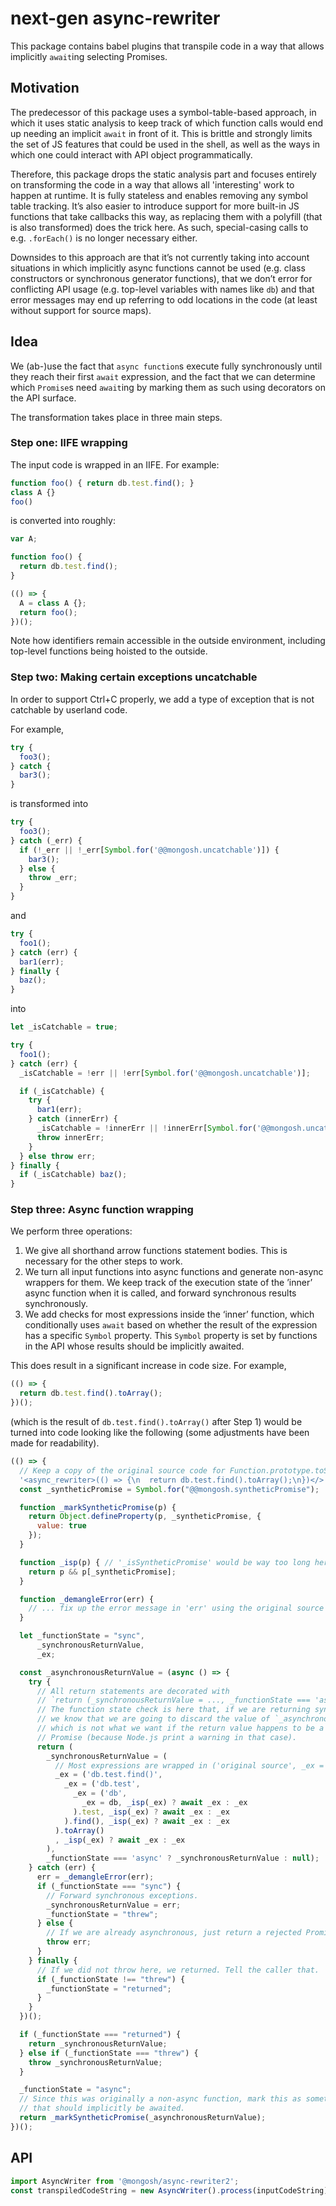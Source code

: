 # next-gen async-rewriter

This package contains babel plugins that transpile code in a way that allows
implicitly `await`ing selecting Promises.

## Motivation

The predecessor of this package uses a symbol-table-based approach, in which it
uses static analysis to keep track of which function calls would end up needing
an implicit `await` in front of it. This is brittle and strongly limits the
set of JS features that could be used in the shell, as well as the ways in which
one could interact with API object programmatically.

Therefore, this package drops the static analysis part and focuses entirely on
transforming the code in a way that allows all 'interesting' work to happen at
runtime. It is fully stateless and enables removing any symbol table tracking.
It’s also easier to introduce support for more built-in JS functions that take
callbacks this way, as replacing them with a polyfill (that is also transformed)
does the trick here. As such, special-casing calls to e.g. `.forEach()` is no
longer necessary either.

Downsides to this approach are that it’s not currently taking into account
situations in which implicitly async functions cannot be used (e.g. class
constructors or synchronous generator functions), that we don’t error for
conflicting API usage (e.g. top-level variables with names like `db`) and
that error messages may end up referring to odd locations in the code (at least
without support for source maps).

## Idea

We (ab-)use the fact that `async function`s execute fully synchronously until
they reach their first `await` expression, and the fact that we can determine
which `Promise`s need `await`ing by marking them as such using decorators
on the API surface.

The transformation takes place in three main steps.

### Step one: IIFE wrapping

The input code is wrapped in an IIFE. For example:

```js
function foo() { return db.test.find(); }
class A {}
foo()
```

is converted into roughly:

```js
var A;

function foo() {
  return db.test.find();
}

(() => {
  A = class A {};
  return foo();
})();
```

Note how identifiers remain accessible in the outside environment, including
top-level functions being hoisted to the outside.

### Step two: Making certain exceptions uncatchable

In order to support Ctrl+C properly, we add a type of exception that is not
catchable by userland code.

For example,

```js
try {
  foo3();
} catch {
  bar3();
}
```

is transformed into

```js
try {
  foo3();
} catch (_err) {
  if (!_err || !_err[Symbol.for('@@mongosh.uncatchable')]) {
    bar3();
  } else {
    throw _err;
  }
}
```

and

```js
try {
  foo1();
} catch (err) {
  bar1(err);
} finally {
  baz();
}
```

into

```js
let _isCatchable = true;

try {
  foo1();
} catch (err) {
  _isCatchable = !err || !err[Symbol.for('@@mongosh.uncatchable')];

  if (_isCatchable) {
    try {
      bar1(err);
    } catch (innerErr) {
      _isCatchable = !innerErr || !innerErr[Symbol.for('@@mongosh.uncatchable')];
      throw innerErr;
    }
  } else throw err;
} finally {
  if (_isCatchable) baz();
}
```

### Step three: Async function wrapping

We perform three operations:

1. We give all shorthand arrow functions statement bodies. This is necessary
   for the other steps to work.
2. We turn all input functions into async functions and generate non-async
   wrappers for them. We keep track of the execution state of the ’inner’
   async function when it is called, and forward synchronous results
   synchronously.
3. We add checks for most expressions inside the ‘inner’ function, which
   conditionally uses `await` based on whether the result of the expression
   has a specific `Symbol` property. This `Symbol` property is set by functions
   in the API whose results should be implicitly awaited.

This does result in a significant increase in code size. For example,

```js
(() => {
  return db.test.find().toArray();
})();
```

(which is the result of `db.test.find().toArray()` after Step 1) would be
turned into code looking like the following (some adjustments have been
made for readability).

```js
(() => {
  // Keep a copy of the original source code for Function.prototype.toString.
  '<async_rewriter>(() => {\n  return db.test.find().toArray();\n})</>';
  const _syntheticPromise = Symbol.for("@@mongosh.syntheticPromise");

  function _markSyntheticPromise(p) {
    return Object.defineProperty(p, _syntheticPromise, {
      value: true
    });
  }

  function _isp(p) { // '_isSyntheticPromise' would be way too long here
    return p && p[_syntheticPromise];
  }

  function _demangleError(err) {
    // ... fix up the error message in 'err' using the original source code ...
  }

  let _functionState = "sync",
      _synchronousReturnValue,
      _ex;

  const _asynchronousReturnValue = (async () => {
    try {
      // All return statements are decorated with
      // `return (_synchronousReturnValue = ..., _functionState === 'async' ? _synchronousReturnValue : null)`
      // The function state check is here that, if we are returning synchronously,
      // we know that we are going to discard the value of `_asynchronousReturnValue`,
      // which is not what we want if the return value happens to be a rejected
      // Promise (because Node.js print a warning in that case).
      return (
        _synchronousReturnValue = (
          // Most expressions are wrapped in ('original source', _ex = ..., _isp(_ex) ? await _ex : _ex)
          _ex = ('db.test.find()',
            _ex = ('db.test',
              _ex = ('db',
                _ex = db, _isp(_ex) ? await _ex : _ex
              ).test, _isp(_ex) ? await _ex : _ex
            ).find(), _isp(_ex) ? await _ex : _ex
          ).toArray()
          , _isp(_ex) ? await _ex : _ex
        ),
        _functionState === 'async' ? _synchronousReturnValue : null);
    } catch (err) {
      err = _demangleError(err);
      if (_functionState === "sync") {
        // Forward synchronous exceptions.
        _synchronousReturnValue = err;
        _functionState = "threw";
      } else {
        // If we are already asynchronous, just return a rejected Promise as usual.
        throw err;
      }
    } finally {
      // If we did not throw here, we returned. Tell the caller that.
      if (_functionState !== "threw") {
        _functionState = "returned";
      }
    }
  })();

  if (_functionState === "returned") {
    return _synchronousReturnValue;
  } else if (_functionState === "threw") {
    throw _synchronousReturnValue;
  }

  _functionState = "async";
  // Since this was originally a non-async function, mark this as something
  // that should implicitly be awaited.
  return _markSyntheticPromise(_asynchronousReturnValue);
})();
```

## API

```js
import AsyncWriter from '@mongosh/async-rewriter2';
const transpiledCodeString = new AsyncWriter().process(inputCodeString);
```
